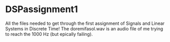 # DSPassignment1
All the files needed to get through the first assignment of Signals and Linear Systems in Discrete Time!
The doremifasol.wav is an audio file of me trying to reach the 1000 Hz (but epically failing).
